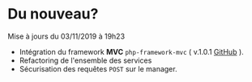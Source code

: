 Du nouveau?
===========

Mise à jours du 03/11/2019 à 19h23

*   Intégration du framework **MVC** `php-framework-mvc` ( v.1.0.1 [GitHub](https://github.com/SimonRTC/php-framework-mvc) ).
*   Refactoring de l'ensemble des services
*   Sécurisation des requêtes `POST` sur le manager.